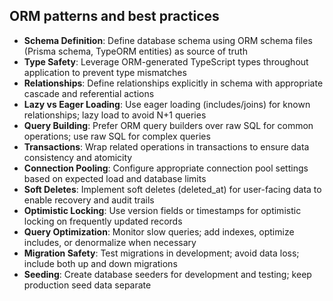 ## ORM patterns and best practices

- **Schema Definition**: Define database schema using ORM schema files (Prisma schema, TypeORM entities) as source of truth
- **Type Safety**: Leverage ORM-generated TypeScript types throughout application to prevent type mismatches
- **Relationships**: Define relationships explicitly in schema with appropriate cascade and referential actions
- **Lazy vs Eager Loading**: Use eager loading (includes/joins) for known relationships; lazy load to avoid N+1 queries
- **Query Building**: Prefer ORM query builders over raw SQL for common operations; use raw SQL for complex queries
- **Transactions**: Wrap related operations in transactions to ensure data consistency and atomicity
- **Connection Pooling**: Configure appropriate connection pool settings based on expected load and database limits
- **Soft Deletes**: Implement soft deletes (deleted_at) for user-facing data to enable recovery and audit trails
- **Optimistic Locking**: Use version fields or timestamps for optimistic locking on frequently updated records
- **Query Optimization**: Monitor slow queries; add indexes, optimize includes, or denormalize when necessary
- **Migration Safety**: Test migrations in development; avoid data loss; include both up and down migrations
- **Seeding**: Create database seeders for development and testing; keep production seed data separate
